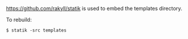 https://github.com/rakyll/statik is used to embed the templates directory.

To rebuild:

```
$ statik -src templates
```
